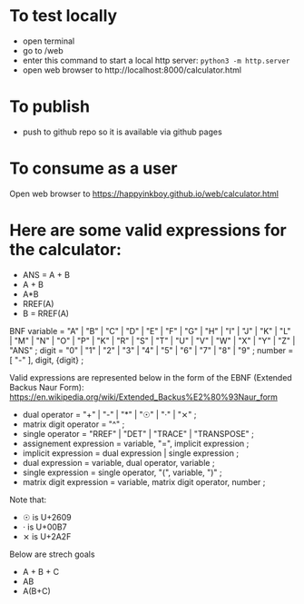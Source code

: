 # To test locally

* open terminal
* go to <folder that contains this github repo>/web
* enter this command to start a local http server: `python3 -m http.server`
* open web browser to http://localhost:8000/calculator.html

# To publish

* push to github repo so it is available via github pages

# To consume as a user

Open web browser to https://happyinkboy.github.io/web/calculator.html

# Here are some valid expressions for the calculator:

* ANS = A + B
* A + B
* A*B
* RREF(A)
* B = RREF(A)

BNF
variable = "A" | "B" | "C" | "D" | "E" | "F" | "G" | "H" | "I" | "J" | "K" | "L" | "M" | "N" | "O" | "P" | "K" | "R" | "S" | "T" | "U" | "V" | "W" | "X" | "Y" | "Z" | "ANS" ;
digit = "0" | "1" | "2" | "3" | "4" | "5" | "6" | "7" | "8" | "9" ;
number = [ "-" ], digit, {digit} ;


Valid expressions are represented below in the form of the EBNF (Extended Backus Naur Form): https://en.wikipedia.org/wiki/Extended_Backus%E2%80%93Naur_form

* dual operator = "+" | "-" | "*" | "☉" | "·" | "⨯" ;
* matrix digit operator = "^" ;
* single operator = "RREF" | "DET" | "TRACE" | "TRANSPOSE" ;
* assignement expression = variable, "=", implicit expression ;
* implicit expression = dual expression | single expression ;
* dual expression = variable, dual operator, variable ; 
* single expression = single operator, "(", variable, ")" ;
* matrix digit expression = variable, matrix digit operator, number ;

Note that:
* ☉ is U+2609
* · is U+00B7
* ⨯ is U+2A2F

Below are strech goals
* A + B + C
* AB
* A(B+C)
